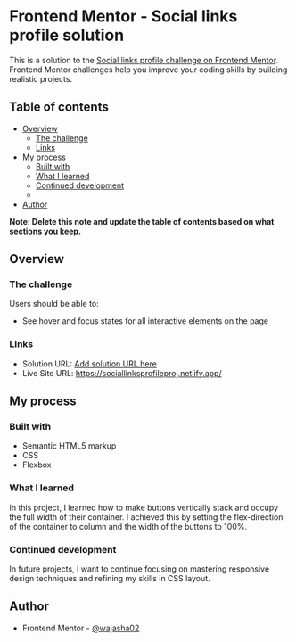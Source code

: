 # Frontend Mentor - Social links profile solution

This is a solution to the [Social links profile challenge on Frontend Mentor](https://www.frontendmentor.io/challenges/social-links-profile-UG32l9m6dQ). Frontend Mentor challenges help you improve your coding skills by building realistic projects.

## Table of contents

- [Overview](#overview)
  - [The challenge](#the-challenge)
  - [Links](#links)
- [My process](#my-process)
  - [Built with](#built-with)
  - [What I learned](#what-i-learned)
  - [Continued development](#continued-development)
  -
- [Author](#author)

**Note: Delete this note and update the table of contents based on what sections you keep.**

## Overview

### The challenge

Users should be able to:

- See hover and focus states for all interactive elements on the page

### Links

- Solution URL: [Add solution URL here](https://your-solution-url.com)
- Live Site URL: https://sociallinksprofileproj.netlify.app/

## My process

### Built with

- Semantic HTML5 markup
- CSS
- Flexbox

### What I learned

In this project, I learned how to make buttons vertically stack and occupy the full width of their container. I achieved this by setting the flex-direction of the container to column and the width of the buttons to 100%.

### Continued development

In future projects, I want to continue focusing on mastering responsive design techniques and refining my skills in CSS layout.

## Author

- Frontend Mentor - [@wajasha02](https://www.frontendmentor.io/profile/wajasha02)
